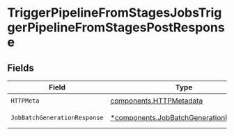 # TriggerPipelineFromStagesJobsTriggerPipelineFromStagesPostResponse


## Fields

| Field                                                                                           | Type                                                                                            | Required                                                                                        | Description                                                                                     |
| ----------------------------------------------------------------------------------------------- | ----------------------------------------------------------------------------------------------- | ----------------------------------------------------------------------------------------------- | ----------------------------------------------------------------------------------------------- |
| `HTTPMeta`                                                                                      | [components.HTTPMetadata](../../models/components/httpmetadata.md)                              | :heavy_check_mark:                                                                              | N/A                                                                                             |
| `JobBatchGenerationResponse`                                                                    | [*components.JobBatchGenerationResponse](../../models/components/jobbatchgenerationresponse.md) | :heavy_minus_sign:                                                                              | Successful Response                                                                             |